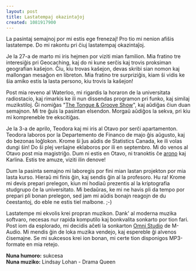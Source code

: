 ```yaml
---
layout: post
title: Lastatempaj okazintaĵoj
created: 1081917900
---
```

La pasintaj semajnoj por mi estis ege frenezaj!  Pro tio mi nenion afiŝis lastatempe.  Do mi rakontu pri ĉiuj lastatempaj okazintaĵoj.

Je la 27-a de marto mi iris hejmen por viziti mian familion.  Mia fratino tre interesiĝis pri Geocaching, kaj do ni kune serĉis kaj trovis proksiman geografian kaŝejon.  Ĉiu, kiu trovas kaŝejon, devas skribi sian nomon kaj mallongan mesaĝon en libreton.  Mia fratino tre surpriziĝis, kiam ŝi vidis ke ŝia amiko estis la lasta persono, kiu trovis la kaŝejon!

Post mia reveno al Waterloo, mi rigardis la horaron de la universitata radiostacio, kaj rimarkis ke ili nun dissendas programon pri funko, kaj similaj muzikstiloj.  Ĝi nomiĝas "[The Tongue &amp; Groove Show](http://home.golden.net/%7Etreleaven/tongue.html)", kaj aŭdiĝas ĉiun duan semajnon.  Mi tre ĝuis la pasintan elsendon.  Morgaŭ aŭdiĝos la sekva, pri kiu mi kompreneble tre ekscitiĝas.

Je la 3-a de aprilo, Teodora kaj mi iris al Otavo por serĉi apartamenton.  Teodora laboros por la Departemento de Financo de majo ĝis aŭgusto, kaj do bezonas loĝlokon.  Krome ŝi ĵus aŭdis de Statistics Canada, ke ili volas dungi ŝin!  Do ŝi plej verŝajne eklaboros por ili en septembro.  Mi do venos al Otavo post mia magistriĝo.  Dum ni estis en Otavo, ni tranoktis ĉe [arono](https://arono.livejournal.com/) kaj Karlina.  Estis tre amuze, viziti ilin denove!

Dum la pasinta semajno mi laboregis por fini mian lastan projekton por mia lasta kurso.  Hieraŭ mi finis ĝin, kaj sendis ĝin al la profesoro.  Hu ra!  Krome mi devis prepari prelegon, kiun mi hodiaŭ prezentis al la kriptografia studgrupo ĉe la universitato.  Mi bedaŭras, ke mi ne havis pli da tempo por prepari pli bonan prelegon, sed jam mi aŭdis bonajn reagojn de du ĉeestantoj, do eble ne estis tiel malbone.  ;-)

Lastatempe mi ekvolis krei propran muzikon.  Dank' al moderna muzika softvaro, necesas nur rapida komputilo kaj bonkvalita sonkarto por tion fari.  Post iom da esplorado, mi decidis aĉeti la sonkarton [Omni Studio](http://www.m-audio.ca/index.php?do=products.main&ID=f16575c4e111de46be330a63c972c865) de M-Audio.  Mi mendis ĝin de loka muzika vendejo, kaj espereble ĝi alvenos ĉisemajne.  Se mi sukcesos krei ion bonan, mi certe tion disponigos MP3-formate en mia retejo.

**Nuna humoro:** sukcesa  
**Nuna muziko:** Lindsay Lohan - Drama Queen

